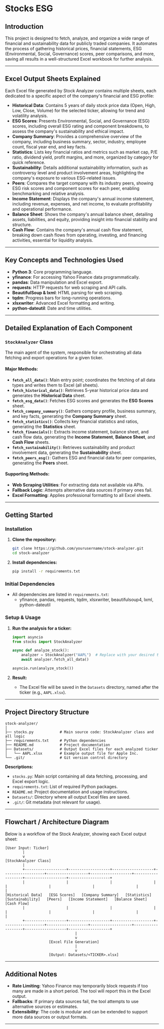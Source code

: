 # Stocks ESG

## Introduction

This project is designed to fetch, analyze, and organize a wide range of financial and sustainability data for publicly traded companies. It automates the process of gathering historical prices, financial statements, ESG (Environmental, Social, Governance) scores, peer comparisons, and more, saving all results in a well-structured Excel workbook for further analysis.

---

## Excel Output Sheets Explained

Each Excel file generated by Stock Analyzer contains multiple sheets, each dedicated to a specific aspect of the company's financial and ESG profile:

- **Historical Data**: Contains 5 years of daily stock price data (Open, High, Low, Close, Volume) for the selected ticker, allowing for trend and volatility analysis.
- **ESG Scores**: Presents Environmental, Social, and Governance (ESG) scores, including overall ESG rating and component breakdowns, to assess the company's sustainability and ethical impact.
- **Company Summary**: Provides a comprehensive overview of the company, including business summary, sector, industry, employee count, fiscal year end, and key facts.
- **Statistics**: Lists key financial ratios and metrics such as market cap, P/E ratio, dividend yield, profit margins, and more, organized by category for quick reference.
- **Sustainability**: Details additional sustainability information, such as controversy level and product involvement areas, highlighting the company's exposure to various ESG-related issues.
- **Peers**: Compares the target company with its industry peers, showing ESG risk scores and component scores for each peer, enabling benchmarking and relative analysis.
- **Income Statement**: Displays the company's annual income statement, including revenue, expenses, and net income, to evaluate profitability and operational performance.
- **Balance Sheet**: Shows the company's annual balance sheet, detailing assets, liabilities, and equity, providing insight into financial stability and structure.
- **Cash Flow**: Contains the company's annual cash flow statement, breaking down cash flows from operating, investing, and financing activities, essential for liquidity analysis.

---

## Key Concepts and Technologies Used

- **Python 3**: Core programming language.
- **yfinance**: For accessing Yahoo Finance data programmatically.
- **pandas**: Data manipulation and Excel export.
- **requests**: HTTP requests for web scraping and API calls.
- **BeautifulSoup & lxml**: HTML parsing for web scraping.
- **tqdm**: Progress bars for long-running operations.
- **xlsxwriter**: Advanced Excel formatting and writing.
- **python-dateutil**: Date and time utilities.

---

## Detailed Explanation of Each Component

### `StockAnalyzer` Class
The main agent of the system, responsible for orchestrating all data fetching and export operations for a given ticker.

#### Major Methods:
- **`fetch_all_data()`**: Main entry point; coordinates the fetching of all data types and writes them to Excel (all sheets).
- **`fetch_historical_data()`**: Retrieves 5-year historical price data and generates the **Historical Data** sheet.
- **`fetch_esg_data()`**: Fetches ESG scores and generates the **ESG Scores** sheet.
- **`fetch_company_summary()`**: Gathers company profile, business summary, and key facts, generating the **Company Summary** sheet.
- **`fetch_statistics()`**: Collects key financial statistics and ratios, generating the **Statistics** sheet.
- **`fetch_financials()`**: Extracts income statement, balance sheet, and cash flow data, generating the **Income Statement**, **Balance Sheet**, and **Cash Flow** sheets.
- **`fetch_sustainability()`**: Retrieves sustainability and product involvement data, generating the **Sustainability** sheet.
- **`fetch_peers_esg()`**: Gathers ESG and financial data for peer companies, generating the **Peers** sheet.

#### Supporting Methods:
- **Web Scraping Utilities**: For extracting data not available via APIs.
- **Fallback Logic**: Attempts alternative data sources if primary ones fail.
- **Excel Formatting**: Applies professional formatting to all Excel sheets.

---

## Getting Started

### Installation

1. **Clone the repository:**
   ```sh
   git clone https://github.com/yourusername/stock-analyzer.git
   cd stock-analyzer
   ```

2. **Install dependencies:**
   ```sh
   pip install -r requirements.txt
   ```

### Initial Dependencies

- All dependencies are listed in `requirements.txt`:
  - yfinance, pandas, requests, tqdm, xlsxwriter, beautifulsoup4, lxml, python-dateutil

### Setup & Usage

1. **Run the analysis for a ticker:**
   ```python
   import asyncio
   from stocks import StockAnalyzer

   async def analyze_stock():
       analyzer = StockAnalyzer("AAPL")  # Replace with your desired ticker
       await analyzer.fetch_all_data()

   asyncio.run(analyze_stock())
   ```

2. **Result:**
   - The Excel file will be saved in the `Datasets` directory, named after the ticker (e.g., `AAPL.xlsx`).

---

## Project Directory Structure

```
stock-analyzer/
│
├── stocks.py            # Main source code: StockAnalyzer class and all logic
├── requirements.txt     # Python dependencies
├── README.md            # Project documentation
├── Datasets/            # Output Excel files for each analyzed ticker
│   └── AAPL.xlsx        # Example output file for Apple Inc.
└── .git/                # Git version control directory
```

**Descriptions:**
- `stocks.py`: Main script containing all data fetching, processing, and Excel export logic.
- `requirements.txt`: List of required Python packages.
- `README.md`: Project documentation and usage instructions.
- `Datasets/`: Directory where all output Excel files are saved.
- `.git/`: Git metadata (not relevant for usage).

---

## Flowchart / Architecture Diagram

Below is a workflow of the Stock Analyzer, showing each Excel output sheet:

```
[User Input: Ticker]
        |
        v
[StockAnalyzer Class]
        |
        +-------------------+-------------------+-------------------+-------------------+-------------------+-------------------+-------------------+-------------------+-------------------+
        |                   |                   |                   |                   |                   |                   |                   |                   |
[Historical Data]   [ESG Scores]   [Company Summary]   [Statistics]   [Sustainability]   [Peers]   [Income Statement]   [Balance Sheet]   [Cash Flow]
        |                   |                   |                   |                   |                   |                   |                   |                   |
        +-------------------+-------------------+-------------------+-------------------+-------------------+-------------------+-------------------+-------------------+-------------------+
                                |
                                v
                    [Excel File Generation]
                                |
                                v
                    [Output: Datasets/<TICKER>.xlsx]
```

---

## Additional Notes

- **Rate Limiting**: Yahoo Finance may temporarily block requests if too many are made in a short period. The tool will report this in the Excel output.
- **Fallbacks**: If primary data sources fail, the tool attempts to use alternative sources or estimates.
- **Extensibility**: The code is modular and can be extended to support more data sources or output formats.

---

